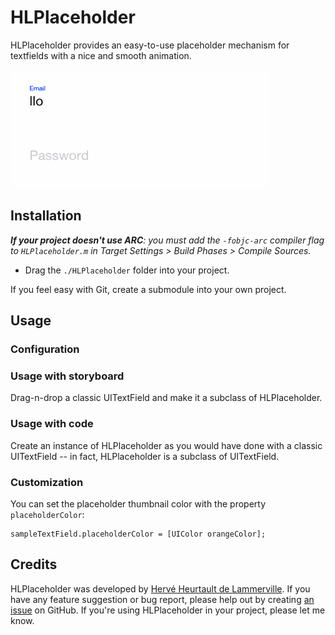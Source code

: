 # HLPlaceholder

HLPlaceholder provides an easy-to-use placeholder mechanism for textfields with a nice and smooth animation.

![HLPlaceholder Sample](https://raw.githubusercontent.com/fiftydegrees/HLPlaceholder/master/README-Files/hlplaceholder-sample1.gif)

## Installation

_**If your project doesn't use ARC**: you must add the `-fobjc-arc` compiler flag to `HLPlaceholder.m` in Target Settings > Build Phases > Compile Sources._

* Drag the `./HLPlaceholder` folder into your project.

If you feel easy with Git, create a submodule into your own project.

## Usage

### Configuration

### Usage with storyboard

Drag-n-drop a classic UITextField and make it a subclass of HLPlaceholder.

### Usage with code

Create an instance of HLPlaceholder as you would have done with a classic UITextField -- in fact, HLPlaceholder is a subclass of UITextField.

### Customization

You can set the placeholder thumbnail color with the property `placeholderColor`:

```
sampleTextField.placeholderColor = [UIColor orangeColor];
```

## Credits

HLPlaceholder was developed by [Hervé Heurtault de Lammerville](http://www.hervedroit.com). If you have any feature suggestion or bug report, please help out by creating [an issue](https://github.com/fiftydegrees/HLPlaceholder/issues/new) on GitHub. If you're using HLPlaceholder in your project, please let me know.
